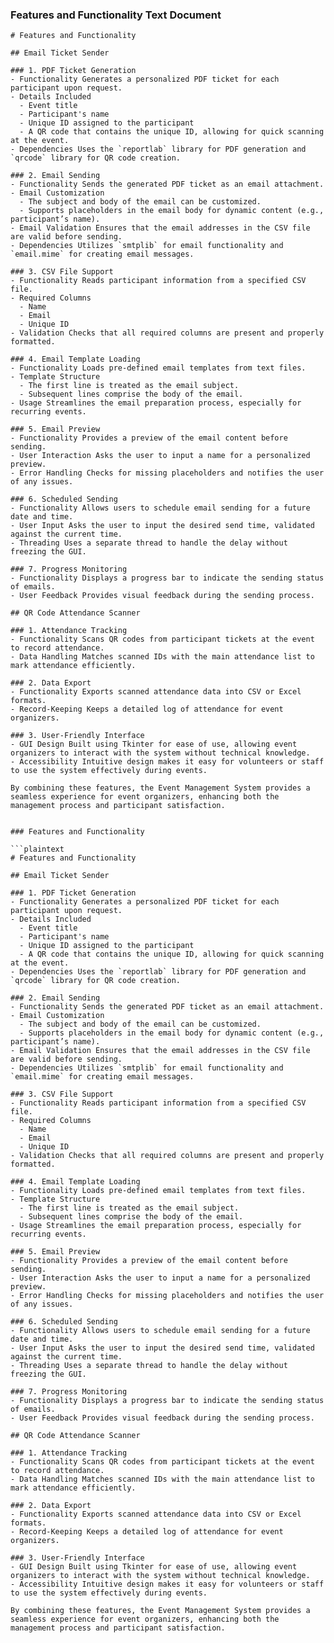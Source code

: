 
### Features and Functionality Text Document

```plaintext
# Features and Functionality

## Email Ticket Sender

### 1. PDF Ticket Generation
- Functionality Generates a personalized PDF ticket for each participant upon request.
- Details Included
  - Event title
  - Participant's name
  - Unique ID assigned to the participant
  - A QR code that contains the unique ID, allowing for quick scanning at the event.
- Dependencies Uses the `reportlab` library for PDF generation and `qrcode` library for QR code creation.

### 2. Email Sending
- Functionality Sends the generated PDF ticket as an email attachment.
- Email Customization
  - The subject and body of the email can be customized.
  - Supports placeholders in the email body for dynamic content (e.g., participant’s name).
- Email Validation Ensures that the email addresses in the CSV file are valid before sending.
- Dependencies Utilizes `smtplib` for email functionality and `email.mime` for creating email messages.

### 3. CSV File Support
- Functionality Reads participant information from a specified CSV file.
- Required Columns
  - Name
  - Email
  - Unique ID
- Validation Checks that all required columns are present and properly formatted.

### 4. Email Template Loading
- Functionality Loads pre-defined email templates from text files.
- Template Structure
  - The first line is treated as the email subject.
  - Subsequent lines comprise the body of the email.
- Usage Streamlines the email preparation process, especially for recurring events.

### 5. Email Preview
- Functionality Provides a preview of the email content before sending.
- User Interaction Asks the user to input a name for a personalized preview.
- Error Handling Checks for missing placeholders and notifies the user of any issues.

### 6. Scheduled Sending
- Functionality Allows users to schedule email sending for a future date and time.
- User Input Asks the user to input the desired send time, validated against the current time.
- Threading Uses a separate thread to handle the delay without freezing the GUI.

### 7. Progress Monitoring
- Functionality Displays a progress bar to indicate the sending status of emails.
- User Feedback Provides visual feedback during the sending process.

## QR Code Attendance Scanner

### 1. Attendance Tracking
- Functionality Scans QR codes from participant tickets at the event to record attendance.
- Data Handling Matches scanned IDs with the main attendance list to mark attendance efficiently.

### 2. Data Export
- Functionality Exports scanned attendance data into CSV or Excel formats.
- Record-Keeping Keeps a detailed log of attendance for event organizers.

### 3. User-Friendly Interface
- GUI Design Built using Tkinter for ease of use, allowing event organizers to interact with the system without technical knowledge.
- Accessibility Intuitive design makes it easy for volunteers or staff to use the system effectively during events.

By combining these features, the Event Management System provides a seamless experience for event organizers, enhancing both the management process and participant satisfaction.


### Features and Functionality

```plaintext
# Features and Functionality

## Email Ticket Sender

### 1. PDF Ticket Generation
- Functionality Generates a personalized PDF ticket for each participant upon request.
- Details Included
  - Event title
  - Participant's name
  - Unique ID assigned to the participant
  - A QR code that contains the unique ID, allowing for quick scanning at the event.
- Dependencies Uses the `reportlab` library for PDF generation and `qrcode` library for QR code creation.

### 2. Email Sending
- Functionality Sends the generated PDF ticket as an email attachment.
- Email Customization
  - The subject and body of the email can be customized.
  - Supports placeholders in the email body for dynamic content (e.g., participant’s name).
- Email Validation Ensures that the email addresses in the CSV file are valid before sending.
- Dependencies Utilizes `smtplib` for email functionality and `email.mime` for creating email messages.

### 3. CSV File Support
- Functionality Reads participant information from a specified CSV file.
- Required Columns
  - Name
  - Email
  - Unique ID
- Validation Checks that all required columns are present and properly formatted.

### 4. Email Template Loading
- Functionality Loads pre-defined email templates from text files.
- Template Structure
  - The first line is treated as the email subject.
  - Subsequent lines comprise the body of the email.
- Usage Streamlines the email preparation process, especially for recurring events.

### 5. Email Preview
- Functionality Provides a preview of the email content before sending.
- User Interaction Asks the user to input a name for a personalized preview.
- Error Handling Checks for missing placeholders and notifies the user of any issues.

### 6. Scheduled Sending
- Functionality Allows users to schedule email sending for a future date and time.
- User Input Asks the user to input the desired send time, validated against the current time.
- Threading Uses a separate thread to handle the delay without freezing the GUI.

### 7. Progress Monitoring
- Functionality Displays a progress bar to indicate the sending status of emails.
- User Feedback Provides visual feedback during the sending process.

## QR Code Attendance Scanner

### 1. Attendance Tracking
- Functionality Scans QR codes from participant tickets at the event to record attendance.
- Data Handling Matches scanned IDs with the main attendance list to mark attendance efficiently.

### 2. Data Export
- Functionality Exports scanned attendance data into CSV or Excel formats.
- Record-Keeping Keeps a detailed log of attendance for event organizers.

### 3. User-Friendly Interface
- GUI Design Built using Tkinter for ease of use, allowing event organizers to interact with the system without technical knowledge.
- Accessibility Intuitive design makes it easy for volunteers or staff to use the system effectively during events.

By combining these features, the Event Management System provides a seamless experience for event organizers, enhancing both the management process and participant satisfaction.
